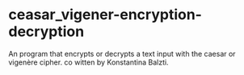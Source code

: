 # ceasar_vigener-encryption-decryption
An program that encrypts or decrypts a text input with the caesar or vigenère cipher.
co witten by Konstantina Balzti.
